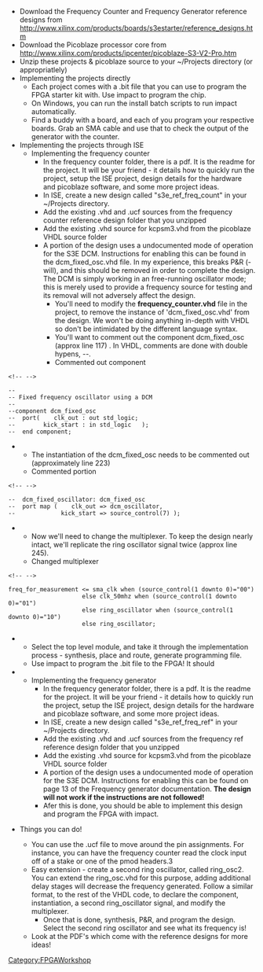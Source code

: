 -   Download the Frequency Counter and Frequency Generator reference
    designs from
    <http://www.xilinx.com/products/boards/s3estarter/reference_designs.htm>
-   Download the Picoblaze processor core from
    <http://www.xilinx.com/products/ipcenter/picoblaze-S3-V2-Pro.htm>
-   Unzip these projects & picoblaze source to your \~/Projects
    directory (or appropriatlely)
-   Implementing the projects directly
    -   Each project comes with a .bit file that you can use to program
        the FPGA starter kit with. Use impact to program the chip.
    -   On Windows, you can run the install batch scripts to run impact
        automatically.
    -   Find a buddy with a board, and each of you program your
        respective boards. Grab an SMA cable and use that to check the
        output of the generator with the counter.
-   Implementing the projects through ISE
    -   Implementing the frequency counter
        -   In the frequency counter folder, there is a pdf. It is the
            readme for the project. It will be your friend - it details
            how to quickly run the project, setup the ISE project,
            design details for the hardware and picoblaze software, and
            some more project ideas.
        -   In ISE, create a new design called "s3e_ref_freq_count" in
            your \~/Projects directory.
        -   Add the existing .vhd and .ucf sources from the frequency
            counter reference design folder that you unzipped
        -   Add the existing .vhd source for kcpsm3.vhd from the
            picoblaze VHDL source folder
        -   A portion of the design uses a undocumented mode of
            operation for the S3E DCM. Instructions for enabling this
            can be found in the dcm_fixed_osc.vhd file. In my
            experience, this breaks P&R (-will), and this should be
            removed in order to complete the design. The DCM is simply
            working in an free-running oscillator mode; this is merely
            used to provide a frequency source for testing and its
            removal will not adversely affect the design.
            -   You'll need to modify the **frequency_counter.vhd** file
                in the project, to remove the instance of
                'dcm_fixed_osc.vhd' from the design. We won't be doing
                anything in-depth with VHDL so don't be intimidated by
                the different language syntax.
            -   You'll want to comment out the component dcm_fixed_osc
                (approx line 117) . In VHDL, comments are done with
                double hypens, --.
            -   Commented out component

```{=html}
<!-- -->
```
    --
    -- Fixed frequency oscillator using a DCM
    --
    --component dcm_fixed_osc 
    --  port(    clk_out : out std_logic;
    --        kick_start : in std_logic   );
    --  end component;  

-   -   The instantiation of the dcm_fixed_osc needs to be commented out
        (approximately line 223)
    -   Commented portion

```{=html}
<!-- -->
```
    --  dcm_fixed_oscillator: dcm_fixed_osc
    --  port map (    clk_out => dcm_oscillator,
    --             kick_start => source_control(7) );

-   -   Now we'll need to change the multiplexer. To keep the design
        nearly intact, we'll replicate the ring oscillator signal twice
        (approx line 245).
    -   Changed multiplexer

```{=html}
<!-- -->
```
    freq_for_measurement <= sma_clk when (source_control(1 downto 0)="00") 
                         else clk_50mhz when (source_control(1 downto 0)="01") 
                         else ring_oscillator when (source_control(1 downto 0)="10") 
                         else ring_oscillator;

-   -   Select the top level module, and take it through the
        implementation process - synthesis, place and route, generate
        programming file.
    -   Use impact to program the .bit file to the FPGA! It should

-   -   Implementing the frequency generator
        -   In the frequency generator folder, there is a pdf. It is the
            readme for the project. It will be your friend - it details
            how to quickly run the project, setup the ISE project,
            design details for the hardware and picoblaze software, and
            some more project ideas.
        -   In ISE, create a new design called "s3e_ref_freq_ref" in
            your \~/Projects directory.
        -   Add the existing .vhd and .ucf sources from the frequency
            ref reference design folder that you unzipped
        -   Add the existing .vhd source for kcpsm3.vhd from the
            picoblaze VHDL source folder
        -   A portion of the design uses a undocumented mode of
            operation for the S3E DCM. Instructions for enabling this
            can be found on page 13 of the Frequency generator
            documentation. **The design will not work if the
            instructions are not followed!**
        -   Afer this is done, you should be able to implement this
            design and program the FPGA with impact.

-   Things you can do!
    -   You can use the .ucf file to move around the pin assignments.
        For instance, you can have the frequency counter read the clock
        input off of a stake or one of the pmod headers.3
    -   Easy extension - create a second ring oscillator, called
        ring_osc2. You can extend the ring_osc.vhd for this purpose,
        adding additional delay stages will decrease the frequency
        generated. Follow a similar format, to the rest of the VHDL
        code, to declare the component, instantiation, a second
        ring_oscillator signal, and modify the multiplexer.
        -   Once that is done, synthesis, P&R, and program the design.
            Select the second ring oscillator and see what its frequency
            is!
    -   Look at the PDF's which come with the reference designs for more
        ideas!

[Category:FPGAWorkshop](Category:FPGAWorkshop)
